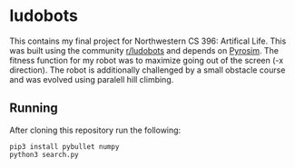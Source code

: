 # ludobots
This contains my final project for Northwestern CS 396: Artifical Life. This was built using the community [r/ludobots](https://www.reddit.com/r/ludobots/) and depends on [Pyrosim](https://github.com/jbongard/pyrosim). The fitness function for my robot was to maximize going out of the screen (-x direction). The robot is additionally challenged by a small obstacle course and was evolved using paralell hill climbing.

## Running
After cloning this repository run the following:
```
pip3 install pybullet numpy
python3 search.py
```
